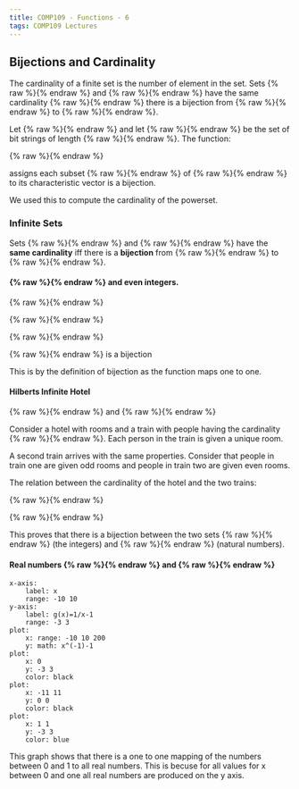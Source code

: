 ```yaml
---
title: COMP109 - Functions - 6
tags: COMP109 Lectures
---
```

## Bijections and Cardinality
The cardinality of a finite set is the number of element in the set. Sets {% raw %}<![CDATA[\(A\)]]>{% endraw %} and {% raw %}<![CDATA[\(B\)]]>{% endraw %} have the same cardinality {% raw %}<![CDATA[\(\Rightarrow\)]]>{% endraw %} there is a bijection from {% raw %}<![CDATA[\(A\)]]>{% endraw %} to {% raw %}<![CDATA[\(B\)]]>{% endraw %}.

Let {% raw %}<![CDATA[\(S=\{1,2,\ldots,n\}\)]]>{% endraw %} and let {% raw %}<![CDATA[\(B^n\)]]>{% endraw %} be the set of bit strings of length {% raw %}<![CDATA[\(n\)]]>{% endraw %}. The function:

{% raw %}<![CDATA[\[f:\text{Pow}(S)\rightarrow B^n\]]]>{% endraw %}

assigns each subset {% raw %}<![CDATA[\(A\)]]>{% endraw %} of {% raw %}<![CDATA[\(S\)]]>{% endraw %} to its characteristic vector is a bijection.

We used this to compute the cardinality of the powerset.

### Infinite Sets
Sets {% raw %}<![CDATA[\(A\)]]>{% endraw %} and {% raw %}<![CDATA[\(B\)]]>{% endraw %} have the **same cardinality** iff there is a **bijection** from {% raw %}<![CDATA[\(A\)]]>{% endraw %} to {% raw %}<![CDATA[\(B\)]]>{% endraw %}.

#### {% raw %}<![CDATA[\(\mathbb{Z}\)]]>{% endraw %} and even integers.

{% raw %}<![CDATA[\(S=\{n\in\mathbb{Z}\vert n\text{ is even}\}\)]]>{% endraw %}

{% raw %}<![CDATA[\(f:\mathbb{Z}\rightarrow S\)]]>{% endraw %}

{% raw %}<![CDATA[\(f(n)=2n\)]]>{% endraw %}

{% raw %}<![CDATA[\(f\)]]>{% endraw %} is a bijection

This is by the definition of bijection as the function maps one to one.

#### Hilberts Infinite Hotel

{% raw %}<![CDATA[\(\mathbb{N}\)]]>{% endraw %} and {% raw %}<![CDATA[\(\mathbb{Z}\)]]>{% endraw %}

Consider a hotel with rooms and a train with people having the cardinality {% raw %}<![CDATA[\(\in \mathbb{N^+}\)]]>{% endraw %}. Each person in the train is given a unique room.

A second train arrives with the same properties. Consider that people in train one are given odd rooms and people in train two are given even rooms.

The relation between the cardinality of the hotel and the two trains:

{% raw %}<![CDATA[\(f:\mathbb{Z}\rightarrow\mathbb{N}\)]]>{% endraw %}

{% raw %}<![CDATA[\[f(n) = \begin{cases}2n,& \text{if } n\geq 0\\ -2n-1,& \text{if }n<0\end{cases}\]]]>{% endraw %}

This proves that there is a bijection between the two sets {% raw %}<![CDATA[\(\mathbb{Z}\)]]>{% endraw %} (the integers) and {% raw %}<![CDATA[\(\mathbb{N}\)]]>{% endraw %} (natural numbers).

#### Real numbers {% raw %}<![CDATA[\(\{x\in\mathbb{R}\vert o<x<1\}\)]]>{% endraw %} and {% raw %}<![CDATA[\(\mathbb{R^+}\)]]>{% endraw %}

```charter
x-axis:
	label: x
	range: -10 10
y-axis:
	label: g(x)=1/x-1
	range: -3 3
plot:
	x: range: -10 10 200
	y: math: x^(-1)-1
plot:
	x: 0
	y: -3 3
	color: black
plot:
	x: -11 11
	y: 0 0
	color: black
plot:
	x: 1 1
	y: -3 3
	color: blue
```

This graph shows that there is a one to one mapping of the numbers between 0 and 1 to all real numbers. This is becuse for all values for x between 0 and one all real numbers are produced on the y axis.

